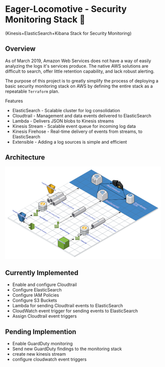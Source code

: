 # Eager-Locomotive - Security Monitoring Stack 🚂
(Kinesis+ElasticSearch+Kibana Stack for Security Monitoring)

## Overview

  As of March 2019, Amazon Web Services does not have a way of easily analyzing the logs it's services produce. The native AWS solutions are difficult to search, offer little retention capability, and lack robust alerting.

  The purpose of this project is to greatly simplify the process of deploying a basic security monitoring stack on AWS by defining the entire stack as a repeatable `Terraform` plan.

Features

* ElasticSearch - Scalable cluster for log consolidation
* Cloudtrail - Management and data events delivered to ElasticSearch
* Lambda - Delivers JSON blobs to Kinesis streams
* Kinesis Stream - Scalable event queue for incoming log data
* Kinesis Firehose - Real-time delivery of events from streams, to ElasticSearch
* Extensible - Adding a log sources is simple and efficient


## Architecture 

<img src ="./Images/Eager_Locomotive.svg">

## Currently Implemented
* Enable and configure Cloudtrail
* Configure ElasticSearch
* Configure IAM Policies
* Configure S3 Buckets
* Lambda for sending Cloudtrail events to ElasticSearch
* CloudWatch event trigger for sending events to ElasticSearch
* Assign Cloudtrail event triggers


## Pending Implemention

* Enable GuardDuty monitoring
 * Send new GuardDuty findings to the monitoring stack
  * create new kinesis stream 
  * configure cloudwatch event triggers
